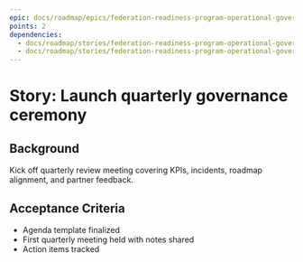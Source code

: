 ```yaml
---
epic: docs/roadmap/epics/federation-readiness-program-operational-governance.md
points: 2
dependencies:
  - docs/roadmap/stories/federation-readiness-program-operational-governance-03-communication-plan.md
  - docs/roadmap/stories/federation-readiness-program-operational-governance-04-dashboard-suite.md
---
```

# Story: Launch quarterly governance ceremony

## Background
Kick off quarterly review meeting covering KPIs, incidents, roadmap alignment, and partner feedback.

## Acceptance Criteria
- Agenda template finalized
- First quarterly meeting held with notes shared
- Action items tracked
